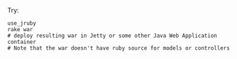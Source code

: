 Try:

    use_jruby
    rake war
    # deploy resulting war in Jetty or some other Java Web Application container
    # Note that the war doesn't have ruby source for models or controllers